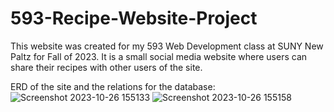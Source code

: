 # 593-Recipe-Website-Project

This website was created for my 593 Web Development class at SUNY New Paltz for Fall of 2023. It is a small social media website where users can share their recipes with other users of the site.

ERD of the site and the relations for the database:
![Screenshot 2023-10-26 155133](https://github.com/FrankJCamacho/593-Recipe-Website-Project/assets/60351478/eda0bba7-e17e-4385-ab0e-9cbfe792430a)
![Screenshot 2023-10-26 155158](https://github.com/FrankJCamacho/593-Recipe-Website-Project/assets/60351478/80aef5e7-5d3b-489f-a68a-7e98076127d7)

